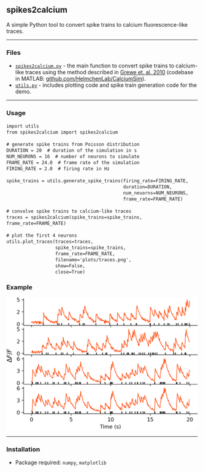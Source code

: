 ## spikes2calcium
A simple Python tool to convert spike trains to calcium fluorescence-like traces.

---

### Files
- [`spikes2calcium.py`](spikes2calcium.py) - the main function to convert spike trains to calcium-like traces using the method described in [Grewe et. al. 2010](https://www.nature.com/articles/nmeth.1453) (codebase in MATLAB: [github.com/HelmchenLab/CalciumSim](https://github.com/HelmchenLab/CalciumSim)).
- [`utils.py`](utils.py) - includes plotting code and spike train generation code for the demo.

---

### Usage
```
import utils
from spikes2calcium import spikes2calcium

# generate spike trains from Poisson distribution
DURATION = 20  # duration of the simulation in s
NUM_NEURONS = 16  # number of neurons to simulate
FRAME_RATE = 24.0  # frame rate of the simulation
FIRING_RATE = 2.0  # firing rate in Hz

spike_trains = utils.generate_spike_trains(firing_rate=FIRING_RATE,
                                           duration=DURATION,
                                           num_neuorns=NUM_NEURONS,
                                           frame_rate=FRAME_RATE)

# convolve spike trains to calcium-like traces
traces = spikes2calcium(spike_trains=spike_trains, frame_rate=FRAME_RATE)

# plot the first 4 neurons
utils.plot_traces(traces=traces,
                  spike_trains=spike_trains,
                  frame_rate=FRAME_RATE,
                  filename='plots/traces.png',
                  show=False,
                  close=True)
```

### Example
![trace examples](plots/traces.png)

---

### Installation
- Package required: `numpy`, `matplotlib`

